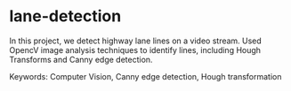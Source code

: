 # lane-detection

In this project, we detect highway lane lines on a video stream. Used OpencV image analysis techniques to identify lines, including Hough Transforms and Canny edge detection.

Keywords: Computer Vision, Canny edge detection, Hough transformation
